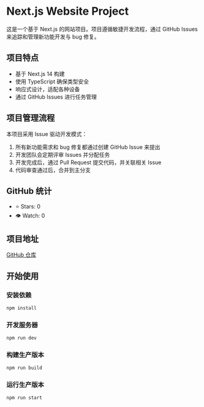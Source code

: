 # Next.js Website Project

这是一个基于 Next.js 的网站项目。项目遵循敏捷开发流程，通过 GitHub Issues 来追踪和管理新功能开发与 bug 修复。

## 项目特点

- 基于 Next.js 14 构建
- 使用 TypeScript 确保类型安全
- 响应式设计，适配各种设备
- 通过 GitHub Issues 进行任务管理

## 项目管理流程

本项目采用 Issue 驱动开发模式：

1. 所有新功能需求和 bug 修复都通过创建 GitHub Issue 来提出
2. 开发团队会定期评审 Issues 并分配任务
3. 开发完成后，通过 Pull Request 提交代码，并关联相关 Issue
4. 代码审查通过后，合并到主分支

## GitHub 统计

- ⭐ Stars: 0
- 👁️ Watch: 0

## 项目地址

[GitHub 仓库](https://github.com/yanguoyu/nextjs-website)

## 开始使用

### 安装依赖

```bash
npm install
```

### 开发服务器

```bash
npm run dev
```

### 构建生产版本

```bash
npm run build
```

### 运行生产版本

```bash
npm run start
```
